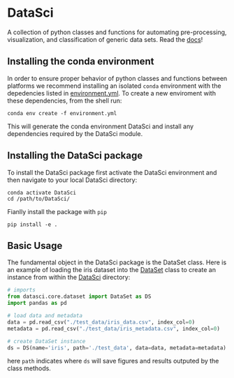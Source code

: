 # DataSci
A collection of python classes and functions for automating pre-processing, visualization, and classification of generic data sets. Read the [docs](https://ekehoe32.github.io/DataSci/)!

## Installing the conda environment
In order to ensure proper behavior of python classes and functions between platforms we recommend installing an isolated ```conda``` environment with the depedencies listed in [environment.yml](environment.yml). To create a new enviroment with these dependencies, from the shell run:
```
conda env create -f environment.yml
```
This will generate the conda environment DataSci and install any dependencies required by the DataSci module.

## Installing the DataSci package
To install the DataSci package first activate the DataSci environment and then navigate to your local DataSci directory:
```
conda activate DataSci
cd /path/to/DataSci/
```
Fianlly install the package with ```pip```
```
pip install -e .

```
## Basic Usage
The fundamental object in the DataSci package is the DataSet class. Here is an example of loading the iris dataset into the [DataSet](https://ekehoe32.github.io/DataSci/rst/dataset.html#dataset.DataSet) class to create an instance from within the [DataSci](DataSci) directory:

```python
# imports
from datasci.core.dataset import DataSet as DS
import pandas as pd

# load data and metadata
data = pd.read_csv("./test_data/iris_data.csv", index_col=0)
metadata = pd.read_csv("./test_data/iris_metadata.csv", index_col=0)

# create DataSet instance
ds = DS(name='iris', path='./test_data', data=data, metadata=metadata)

```
here ```path``` indicates where ```ds``` will save figures and results outputed by the class methods.
